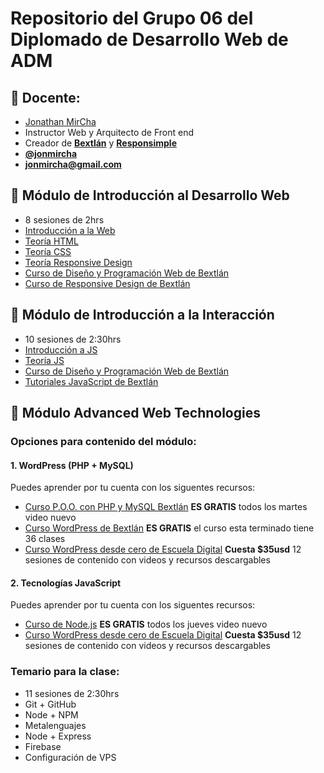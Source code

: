 # Repositorio del Grupo 06 del Diplomado de Desarrollo Web de ADM

## :bow: Docente:

* [Jonathan MirCha](http://jonmircha.com)
* Instructor Web y Arquitecto de Front end
* Creador de **[Bextlán](http://bextlan.com)** y **[Responsimple](http://jonmircha.github.io/responsimple/)**
* **[@jonmircha](https://twitter.com/jonmircha)**
* **[jonmircha@gmail.com](mailto:jonmircha@gmail.com)**

## :school: Módulo de Introducción al Desarrollo Web

* 8 sesiones de 2hrs
* [Introducción a la Web](http://jonmircha.github.io/slides-web/)
* [Teoría HTML](./teoria-html.md)
* [Teoría CSS](./teoria-css.md)
* [Teoría Responsive Design](./teoria-rwd.md)
* [Curso de Diseño y Programación Web de Bextlán](https://www.youtube.com/playlist?list=PLvq-jIkSeTUbxAO7uRoeNHH6ZCyjr7xq2)
* [Curso de Responsive Design de Bextlán](https://www.youtube.com/playlist?list=PLvq-jIkSeTUbFYbzpJFN1GLMBZnm9hX5G)

## :school: Módulo de Introducción a la Interacción

* 10 sesiones de 2:30hrs
* [Introducción a JS](./teoria-intro-js.md)
* [Teoría JS](./teoria-poo-js.md)
* [Curso de Diseño y Programación Web de Bextlán](https://www.youtube.com/playlist?list=PLvq-jIkSeTUbxAO7uRoeNHH6ZCyjr7xq2)
* [Tutoriales JavaScript de Bextlán](https://www.youtube.com/playlist?list=PLvq-jIkSeTUaw9krmA6bf5inYcuvUNWI3)

## :school: Módulo Advanced Web Technologies

### Opciones para contenido del módulo:

#### 1. WordPress (PHP + MySQL)

Puedes aprender por tu cuenta con los siguentes recursos:

* [Curso P.O.O. con PHP y MySQL Bextlán](https://www.youtube.com/playlist?list=PLvq-jIkSeTUZEHvKw7Gx3g5CjlcvA3jr1) **ES GRATIS** todos los martes video nuevo
* [Curso WordPress de Bextlán](https://www.youtube.com/playlist?list=PLvq-jIkSeTUZDOcKsQz79wnYlTvmAdLkj) **ES GRATIS** el curso esta terminado tiene 36 clases
* [Curso WordPress desde cero de Escuela Digital](https://escuela.digital/cursos/wordpress) **Cuesta $35usd** 12 sesiones de contenido con videos y recursos descargables

#### 2. Tecnologías JavaScript

Puedes aprender por tu cuenta con los siguentes recursos:

* [Curso de Node.js](https://www.youtube.com/playlist?list=PLvq-jIkSeTUY3gY-ptuqkNEXZHsNwlkND) **ES GRATIS** todos los jueves video nuevo
* [Curso WordPress desde cero de Escuela Digital](https://escuela.digital/cursos/nodejs) **Cuesta $35usd** 12 sesiones de contenido con videos y recursos descargables

### Temario para la clase:

* 11 sesiones de 2:30hrs
* Git + GitHub
* Node + NPM
* Metalenguajes
* Node + Express
* Firebase
* Configuración de VPS